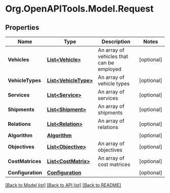 # Org.OpenAPITools.Model.Request
## Properties

Name | Type | Description | Notes
------------ | ------------- | ------------- | -------------
**Vehicles** | [**List&lt;Vehicle&gt;**](Vehicle.md) | An array of vehicles that can be employed | [optional] 
**VehicleTypes** | [**List&lt;VehicleType&gt;**](VehicleType.md) | An array of vehicle types | [optional] 
**Services** | [**List&lt;Service&gt;**](Service.md) | An array of services | [optional] 
**Shipments** | [**List&lt;Shipment&gt;**](Shipment.md) | An array of shipments | [optional] 
**Relations** | [**List&lt;Relation&gt;**](Relation.md) | An array of relations | [optional] 
**Algorithm** | [**Algorithm**](Algorithm.md) |  | [optional] 
**Objectives** | [**List&lt;Objective&gt;**](Objective.md) | An array of objectives | [optional] 
**CostMatrices** | [**List&lt;CostMatrix&gt;**](CostMatrix.md) | An array of cost matrices | [optional] 
**Configuration** | [**Configuration**](Configuration.md) |  | [optional] 

[[Back to Model list]](../README.md#documentation-for-models) [[Back to API list]](../README.md#documentation-for-api-endpoints) [[Back to README]](../README.md)

